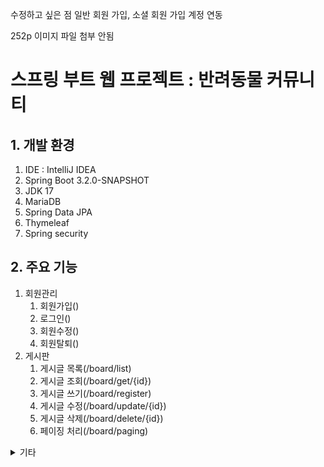 수정하고 싶은 점
일반 회원 가입, 소셜 회원 가입 계정 연동

252p 이미지 파일 첨부 안됨

# 스프링 부트 웹 프로젝트 : 반려동물 커뮤니티
## 1. 개발 환경
1. IDE : IntelliJ IDEA
2. Spring Boot 3.2.0-SNAPSHOT
3. JDK 17
4. MariaDB
5. Spring Data JPA
6. Thymeleaf
7. Spring security

## 2. 주요 기능
1. 회원관리
    1. 회원가입()
    2. 로그인()
    3. 회원수정()
    4. 회원탈퇴()
2. 게시판
    1. 게시글 목록(/board/list)
    2. 게시글 조회(/board/get/{id})
    3. 게시글 쓰기(/board/register)
    4. 게시글 수정(/board/update/{id})
    5. 게시글 삭제(/board/delete/{id})
    6. 페이징 처리(/board/paging)

<details><summary>기타</summary>s









































## 문제 발생 시
서버 포트 에러 발생 시 application.properties : server.port=80 추가하세요.  
프로젝트 실행 에러 시_JDK : Project Strucctue, Setthing에서 JDK 17로 바꿔주세요.  
IDE 재실행 시 한글 깨짐 : Setthing의 File Encodings에서 모든 인코딩 설정을 UTF-8로 바꿔주세요.
파일 수정 시 바로 적용하는 법 : 상단 어플리케이션 클릭 - Edit Configuration - Modify options - On update action, On frame deactivavtion 옵션 Update resources 선택
부트스트랩 삽입 후 정적 파일 적용이 안되었다면 타임리프 적용이 필요함
- html lang="en" xmlns:th="http://www.thymeleaf.org"
- 링크에 th:추가

<details><summary>이재혁 프로젝트 자가진단 체크리스트</summary>

- [ ] 실제 서비스를 공개적으로 배포하고 운영해봤다.
- [ ] 피드백에 따라 성능 / 사용성을 개선하고 신규 기능을 추가해봤다.
- [ ] 발견되는 버그와 개선사항을 정리하고 쌓인 이슈들을 체계적으로 관리해보았다.
- [ ] 코드를 지속적으로 리펙토링 하고 디자인 패턴을 적용해봤다.
- [ ] 위 시도에서 더 좋은 설계와 더 빠른 개발 사이의 트레이드 오프를 고민해보았다.
- [ ] 반복되는 수정과 배포에 수반되는 작업들을 자동화했다.
- [ ] 언어나 프레임워크의 기능만으로 구현할 수 없는 것들을 구현해봤다.
- [ ] 사용한 라이브러리나 프레임 워크의 문제점이나 한계를 느끼고 개선해보았다.
- [ ] 코드나 제품의 퀄리티를 유지하기 위한 분석툴이나 테스트툴을 도입해봤다.
- [ ] 타인과의 협업을 효율적으로 하기 위한 고민을 해봤다.
</details>

<details><summary>조주연 프로젝트 자가진단 체크리스트</summary>

- [ ] 실제 서비스를 공개적으로 배포하고 운영해봤다.
- [ ] 피드백에 따라 성능 / 사용성을 개선하고 신규 기능을 추가해봤다.
- [ ] 발견되는 버그와 개선사항을 정리하고 쌓인 이슈들을 체계적으로 관리해보았다.
- [ ] 코드를 지속적으로 리펙토링 하고 디자인 패턴을 적용해봤다.
- [ ] 위 시도에서 더 좋은 설계와 더 빠른 개발 사이의 트레이드 오프를 고민해보았다.
- [ ] 반복되는 수정과 배포에 수반되는 작업들을 자동화했다.
- [ ] 언어나 프레임워크의 기능만으로 구현할 수 없는 것들을 구현해봤다.
- [ ] 사용한 라이브러리나 프레임 워크의 문제점이나 한계를 느끼고 개선해보았다.
- [ ] 코드나 제품의 퀄리티를 유지하기 위한 분석툴이나 테스트툴을 도입해봤다.
- [ ] 타인과의 협업을 효율적으로 하기 위한 고민을 해봤다.
</details>

<details><summary>김태이 프로젝트 자가진단 체크리스트</summary>

- [ ] 실제 서비스를 공개적으로 배포하고 운영해봤다.
- [ ] 피드백에 따라 성능 / 사용성을 개선하고 신규 기능을 추가해봤다.
- [ ] 발견되는 버그와 개선사항을 정리하고 쌓인 이슈들을 체계적으로 관리해보았다.
- [ ] 코드를 지속적으로 리펙토링 하고 디자인 패턴을 적용해봤다.
- [ ] 위 시도에서 더 좋은 설계와 더 빠른 개발 사이의 트레이드 오프를 고민해보았다.
- [ ] 반복되는 수정과 배포에 수반되는 작업들을 자동화했다.
- [ ] 언어나 프레임워크의 기능만으로 구현할 수 없는 것들을 구현해봤다.
- [ ] 사용한 라이브러리나 프레임 워크의 문제점이나 한계를 느끼고 개선해보았다.
- [ ] 코드나 제품의 퀄리티를 유지하기 위한 분석툴이나 테스트툴을 도입해봤다.
- [ ] 타인과의 협업을 효율적으로 하기 위한 고민을 해봤다.
</details>

<details><summary>김상준 프로젝트 자가진단 체크리스트</summary>

- [ ] 실제 서비스를 공개적으로 배포하고 운영해봤다.
- [ ] 피드백에 따라 성능 / 사용성을 개선하고 신규 기능을 추가해봤다.
- [ ] 발견되는 버그와 개선사항을 정리하고 쌓인 이슈들을 체계적으로 관리해보았다.
- [ ] 코드를 지속적으로 리펙토링 하고 디자인 패턴을 적용해봤다.
- [ ] 위 시도에서 더 좋은 설계와 더 빠른 개발 사이의 트레이드 오프를 고민해보았다.
- [ ] 반복되는 수정과 배포에 수반되는 작업들을 자동화했다.
- [ ] 언어나 프레임워크의 기능만으로 구현할 수 없는 것들을 구현해봤다.
- [ ] 사용한 라이브러리나 프레임 워크의 문제점이나 한계를 느끼고 개선해보았다.
- [ ] 코드나 제품의 퀄리티를 유지하기 위한 분석툴이나 테스트툴을 도입해봤다.
- [ ] 타인과의 협업을 효율적으로 하기 위한 고민을 해봤다.
</details>

<details><summary>윤현섭 프로젝트 자가진단 체크리스트</summary>

- [ ] 실제 서비스를 공개적으로 배포하고 운영해봤다.
- [ ] 피드백에 따라 성능 / 사용성을 개선하고 신규 기능을 추가해봤다.
- [ ] 발견되는 버그와 개선사항을 정리하고 쌓인 이슈들을 체계적으로 관리해보았다.
- [ ] 코드를 지속적으로 리펙토링 하고 디자인 패턴을 적용해봤다.
- [ ] 위 시도에서 더 좋은 설계와 더 빠른 개발 사이의 트레이드 오프를 고민해보았다.
- [ ] 반복되는 수정과 배포에 수반되는 작업들을 자동화했다.
- [ ] 언어나 프레임워크의 기능만으로 구현할 수 없는 것들을 구현해봤다.
- [ ] 사용한 라이브러리나 프레임 워크의 문제점이나 한계를 느끼고 개선해보았다.
- [ ] 코드나 제품의 퀄리티를 유지하기 위한 분석툴이나 테스트툴을 도입해봤다.
- [ ] 타인과의 협업을 효율적으로 하기 위한 고민을 해봤다.
</details>

<details><summary>김민규 프로젝트 자가진단 체크리스트</summary>

- [ ] 실제 서비스를 공개적으로 배포하고 운영해봤다.
- [ ] 피드백에 따라 성능 / 사용성을 개선하고 신규 기능을 추가해봤다.
- [ ] 발견되는 버그와 개선사항을 정리하고 쌓인 이슈들을 체계적으로 관리해보았다.
- [ ] 코드를 지속적으로 리펙토링 하고 디자인 패턴을 적용해봤다.
- [ ] 위 시도에서 더 좋은 설계와 더 빠른 개발 사이의 트레이드 오프를 고민해보았다.
- [ ] 반복되는 수정과 배포에 수반되는 작업들을 자동화했다.
- [ ] 언어나 프레임워크의 기능만으로 구현할 수 없는 것들을 구현해봤다.
- [ ] 사용한 라이브러리나 프레임 워크의 문제점이나 한계를 느끼고 개선해보았다.
- [ ] 코드나 제품의 퀄리티를 유지하기 위한 분석툴이나 테스트툴을 도입해봤다.
- [ ] 타인과의 협업을 효율적으로 하기 위한 고민을 해봤다.
</details>

## 프로젝트 기본 구조
1. **src/main/java 디렉터리**
- 자바 파일인 컨트롤러, DTO, DB 처리를 위한 Entuty, Service 등을 관리한다.
- Application.java : 시작 담당 파일, Main()가 있고 @SpringBootApplication 적용된 상태

2. **src/main/resources 디렉터리**
- 자바 파일을 제외한 정적 파일(HTML, CSS, JS)과 환경 파일을 관리한다.
- templates 디렉터리 : 타임리프 사용 권장, HTML 형태의 템플릿 파일을 관리한다.
- static 디렉터리 : CSS, JS, 이미지 파일을 관리한다.
- application.properties 파일 : 프로젝트 환경, DB 설정 등을 관리한다.

3.  **src/test/java 디렉터리**
- 프로젝트에서 작성한 파일을 테스트한다.

4.  **build.gradle**
- Groovy 기반 빌드, 플러그인과 라이브러리를 기술한다.

## MVC 패턴
1. **src/main/java 디렉터리**
- M : 비즈니스 로직 처리 영역, DB 통신과 데이터 가공
- V : 사용자가 보는 화면, 타임리프를 이용해 처리
- C : M과 V의 중간 다리

Controller:

Controller는 사용자 요청을 처리하고 응답을 반환하는 역할을 합니다.
HTTP 요청을 받아서 해당 요청을 처리할 서비스나 비즈니스 로직을 호출하고, 그 결과를 HTTP 응답으로 변환하여 클라이언트에게 전송합니다.
주로 @Controller나 @RestController 어노테이션을 사용하여 정의됩니다.
DTO (Data Transfer Object):

DTO는 데이터 전송을 위한 객체로, 클라이언트와 서버 간 데이터 교환을 단순화하기 위해 사용됩니다.
엔티티 객체에서 필요한 데이터만 추출하여 전송하거나, 클라이언트에서 서버로 데이터를 전달할 때 사용됩니다.
DTO는 일반적으로 getter 및 setter 메서드를 가지며, 엔티티와 비슷한 구조를 가질 수 있습니다.
Entity:

엔티티는 데이터베이스의 테이블과 매핑되는 자바 객체입니다.
데이터베이스와 상호작용하기 위해 사용되며, JPA (Java Persistence API)와 함께 사용하여 데이터베이스의 레코드를 조회, 생성, 수정 및 삭제할 수 있습니다.
엔티티 클래스는 데이터베이스 테이블과 필드를 정의하고, 주로 @Entity 어노테이션을 사용하여 표시됩니다.
Repository:

Repository는 데이터베이스와 상호작용하는 데 사용되는 인터페이스입니다.
Spring Data JPA를 사용하면 데이터베이스 조작을 위한 기본 메서드를 자동으로 생성할 수 있으며, 사용자 정의 쿼리 메서드를 작성하여 데이터베이스 조작을 수행할 수 있습니다.
주로 @Repository 어노테이션을 사용하여 정의됩니다.
Security:

Spring Security는 애플리케이션의 보안 관련 기능을 구현하는데 사용됩니다.
인증(authentication)과 권한 부여(authorization) 기능을 제공하여 사용자의 접근을 제어하고 보호합니다.
사용자 인증 및 권한 부여 설정을 정의하기 위해 SecurityConfigurer나 UserDetailsService 등의 클래스와 인터페이스를 사용합니다.
Service:

Service는 비즈니스 로직을 구현하는데 사용됩니다.
Controller와 Repository 사이에서 중간 계층 역할을 하며, 데이터 처리 및 비즈니스 규칙을 적용합니다.
주로 @Service 어노테이션을 사용하여 정의됩니다.
</details>